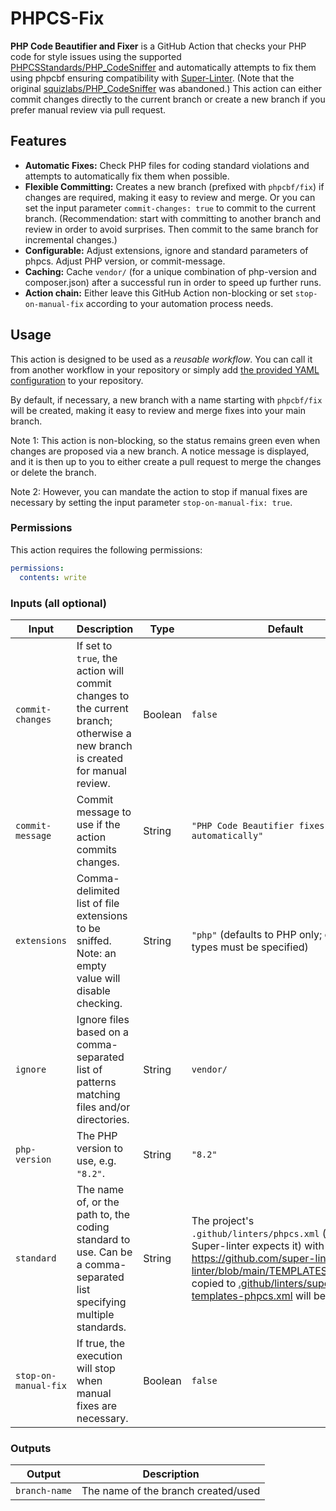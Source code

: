 # PHPCS-Fix

**PHP Code Beautifier and Fixer** is a GitHub Action that checks your PHP code for style issues using the supported [PHPCSStandards/PHP_CodeSniffer](https://github.com/PHPCSStandards/PHP_CodeSniffer/) and automatically attempts to fix them using phpcbf ensuring compatibility with [Super-Linter](https://github.com/super-linter/super-linter).
(Note that the original [squizlabs/PHP_CodeSniffer](https://github.com/squizlabs/PHP_CodeSniffer) was abandoned.)
This action can either commit changes directly to the current branch or create a new branch if you prefer manual review via pull request.

## Features

- **Automatic Fixes:** Check PHP files for coding standard violations and attempts to automatically fix them when possible.
- **Flexible Committing:** Creates a new branch (prefixed with `phpcbf/fix`) if changes are required, making it easy to review and merge. Or you can set the input parameter `commit-changes: true` to commit to the current branch. (Recommendation: start with committing to another branch and review in order to avoid surprises. Then commit to the same branch for incremental changes.)
- **Configurable:** Adjust extensions, ignore and standard parameters of phpcs. Adjust PHP version, or commit-message.
- **Caching:** Cache `vendor/` (for a unique combination of php-version and composer.json) after a successful run in order to speed up further runs.
- **Action chain:** Either leave this GitHub Action non-blocking or set `stop-on-manual-fix` according to your automation process needs.

## Usage

This action is designed to be used as a _reusable workflow_. You can call it from another workflow in your repository or simply add [the provided YAML configuration](.github/workflows/phpcs-phpcbf.yml) to your repository.

By default, if necessary, a new branch with a name starting with `phpcbf/fix` will be created, making it easy to review and merge fixes into your main branch.

Note 1: This action is non-blocking, so the status remains green even when changes are proposed via a new branch.
A notice message is displayed, and it is then up to you to either create a pull request to merge the changes or delete the branch.

Note 2: However, you can mandate the action to stop if manual fixes are necessary by setting the input parameter `stop-on-manual-fix: true`.

### Permissions

This action requires the following permissions:

```yaml
permissions:
  contents: write
```

### Inputs (all optional)

| Input                | Description                                                                                                                  | Type    | Default                                                                                                                                                                                                                                                                                              |
| -------------------- | ---------------------------------------------------------------------------------------------------------------------------- | ------- | ---------------------------------------------------------------------------------------------------------------------------------------------------------------------------------------------------------------------------------------------------------------------------------------------------- |
| `commit-changes`     | If set to `true`, the action will commit changes to the current branch; otherwise a new branch is created for manual review. | Boolean | `false`                                                                                                                                                                                                                                                                                              |
| `commit-message`     | Commit message to use if the action commits changes.                                                                         | String  | `"PHP Code Beautifier fixes applied automatically"`                                                                                                                                                                                                                                                  |
| `extensions`         | Comma-delimited list of file extensions to be sniffed. Note: an empty value will disable checking.                           | String  | `"php"` (defaults to PHP only; other file types must be specified)                                                                                                                                                                                                                                   |
| `ignore`             | Ignore files based on a comma-separated list of patterns matching files and/or directories.                                  | String  | `vendor/`                                                                                                                                                                                                                                                                                            |
| `php-version`        | The PHP version to use, e.g. `"8.2"`.                                                                                        | String  | `"8.2"`                                                                                                                                                                                                                                                                                              |
| `standard`           | The name of, or the path to, the coding standard to use. Can be a comma-separated list specifying multiple standards.        | String  | The project's `.github/linters/phpcs.xml` (where Super-linter expects it) with fallback to <https://github.com/super-linter/super-linter/blob/main/TEMPLATES/phpcs.xml> copied to [.github/linters/super-linter-templates-phpcs.xml](.github/linters/super-linter-templates-phpcs.xml) will be used. |
| `stop-on-manual-fix` | If true, the execution will stop when manual fixes are necessary.                                                            | Boolean | `false`                                                                                                                                                                                                                                                                                              |

### Outputs

| Output        | Description                         |
| ------------- | ----------------------------------- |
| `branch-name` | The name of the branch created/used |
